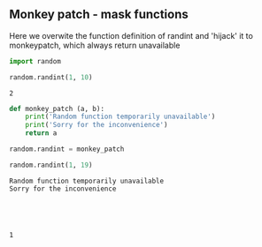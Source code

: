 ## Monkey patch - mask functions

Here we overwite the function definition of randint and 'hijack' it to monkeypatch, which always return unavailable


```python
import random

random.randint(1, 10)
```




    2




```python
def monkey_patch (a, b):
    print('Random function temporarily unavailable')
    print('Sorry for the inconvenience')
    return a
```


```python
random.randint = monkey_patch
```


```python
random.randint(1, 19)
```

    Random function temporarily unavailable
    Sorry for the inconvenience





    1
